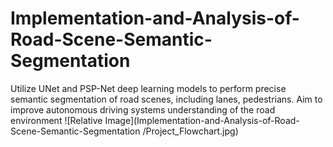 # Implementation-and-Analysis-of-Road-Scene-Semantic-Segmentation
Utilize UNet and PSP-Net deep learning models to perform precise semantic segmentation of road scenes, including lanes, pedestrians. Aim to improve autonomous driving systems understanding of the road environment
![Relative Image](Implementation-and-Analysis-of-Road-Scene-Semantic-Segmentation
/Project_Flowchart.jpg)
